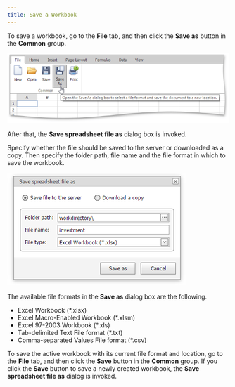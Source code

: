 ```yaml
---
title: Save a Workbook
---
```

To save a workbook, go to the **File** tab, and then click the **Save as** button in the **Common** group.

![EUD_ASPxSpreadsheet_SaveAsWorkbook](../../../images/Img25925.png)

After that, the **Save spreadsheet file as** dialog box is invoked.

Specify whether the file should be saved to the server or downloaded as a copy. Then specify the folder path, file name and the file format in which to save the workbook.

![EUD_ASPxSpreadsheet_SaveDialog](../../../images/Img25926.png)

The available file formats in the **Save as** dialog box are the following.
* Excel Workbook (*.xlsx)
* Excel Macro-Enabled Workbook (*.xlsm)
* Excel 97-2003 Workbook (*.xls)
* Tab-delimited Text File format (*.txt)
* Comma-separated Values File format (*.csv)

To save the active workbook with its current file format and location, go to the **File** tab, and then click the **Save** button in the **Common** group. If you click the **Save** button to save a newly created workbook, the **Save spreadsheet file as** dialog is invoked.